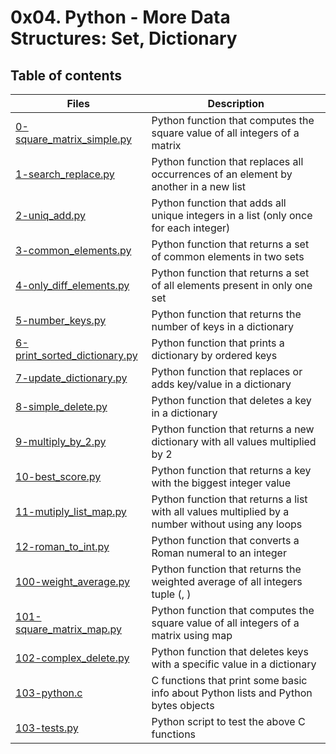 # 0x04. Python - More Data Structures: Set, Dictionary

## Table of contents
Files | Description
----- | -----------
[0-square_matrix_simple.py](./0-square_matrix_simple.py) | Python function that computes the square value of all integers of a matrix
[1-search_replace.py](./1-search_replace.py) | Python function that replaces all occurrences of an element by another in a new list
[2-uniq_add.py](./2-uniq_add.py) | Python function that adds all unique integers in a list (only once for each integer)
[3-common_elements.py](./3-common_elements.py) | Python function that returns a set of common elements in two sets
[4-only_diff_elements.py](./4-only_diff_elements.py) | Python function that returns a set of all elements present in only one set
[5-number_keys.py](./5-number_keys.py) | Python function that returns the number of keys in a dictionary
[6-print_sorted_dictionary.py](./6-print_sorted_dictionary.py) | Python function that prints a dictionary by ordered keys
[7-update_dictionary.py](./7-update_dictionary.py) | Python function that replaces or adds key/value in a dictionary
[8-simple_delete.py](./8-simple_delete.py) | Python function that deletes a key in a dictionary
[9-multiply_by_2.py](./9-multiply_by_2.py) | Python function that returns a new dictionary with all values multiplied by 2
[10-best_score.py](./10-best_score.py) | Python function that returns a key with the biggest integer value
[11-mutiply_list_map.py](./11-mutiply_list_map.py) | Python function that returns a list with all values multiplied by a number without using any loops
[12-roman_to_int.py](./12-roman_to_int.py) | Python function that converts a Roman numeral to an integer
[100-weight_average.py](./100-weight_average.py) | Python function that returns the weighted average of all integers tuple (<score>, <weight>)
[101-square_matrix_map.py](./101-square_matrix_map.py) | Python function that computes the square value of all integers of a matrix using map
[102-complex_delete.py](./102-complex_delete.py) | Python function that deletes keys with a specific value in a dictionary
[103-python.c](./103-python.c) | C functions that print some basic info about Python lists and Python bytes objects
[103-tests.py](./103-tests.py) | Python script to test the above C functions
